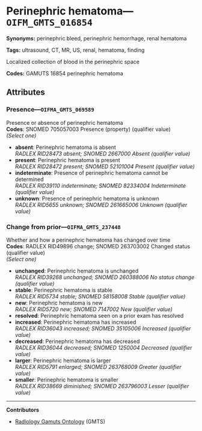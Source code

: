 # Perinephric hematoma—`OIFM_GMTS_016854`

**Synonyms:** perinephric bleed, perinephric hemorrhage, renal hematoma

**Tags:** ultrasound, CT, MR, US, renal, hematoma, finding

Localized collection of blood in the perinephric space

**Codes:** GAMUTS 16854 perinephric hematoma

## Attributes

### Presence—`OIFMA_GMTS_069589`

Presence or absence of perinephric hematoma  
**Codes**: SNOMED 705057003 Presence (property) (qualifier value)  
*(Select one)*

- **absent**: Perinephric hematoma is absent  
_RADLEX RID28473 absent; SNOMED 2667000 Absent (qualifier value)_
- **present**: Perinephric hematoma is present  
_RADLEX RID28472 present; SNOMED 52101004 Present (qualifier value)_
- **indeterminate**: Presence of perinephric hematoma cannot be determined  
_RADLEX RID39110 indeterminate; SNOMED 82334004 Indeterminate (qualifier value)_
- **unknown**: Presence of perinephric hematoma is unknown  
_RADLEX RID5655 unknown; SNOMED 261665006 Unknown (qualifier value)_

### Change from prior—`OIFMA_GMTS_237448`

Whether and how a perinephric hematoma has changed over time  
**Codes**: RADLEX RID49896 change; SNOMED 263703002 Changed status (qualifier value)  
*(Select one)*

- **unchanged**: Perinephric hematoma is unchanged  
_RADLEX RID39268 unchanged; SNOMED 260388006 No status change (qualifier value)_
- **stable**: Perinephric hematoma is stable  
_RADLEX RID5734 stable; SNOMED 58158008 Stable (qualifier value)_
- **new**: Perinephric hematoma is new  
_RADLEX RID5720 new; SNOMED 7147002 New (qualifier value)_
- **resolved**: Perinephric hematoma seen on a prior exam has resolved  
- **increased**: Perinephric hematoma has increased  
_RADLEX RID36043 increased; SNOMED 35105006 Increased (qualifier value)_
- **decreased**: Perinephric hematoma has decreased  
_RADLEX RID36044 decreased; SNOMED 1250004 Decreased (qualifier value)_
- **larger**: Perinephric hematoma is larger  
_RADLEX RID5791 enlarged; SNOMED 263768009 Greater (qualifier value)_
- **smaller**: Perinephric hematoma is smaller  
_RADLEX RID38669 diminished; SNOMED 263796003 Lesser (qualifier value)_

---

**Contributors**

- [Radiology Gamuts Ontology](https://gamuts.net/) (GMTS)